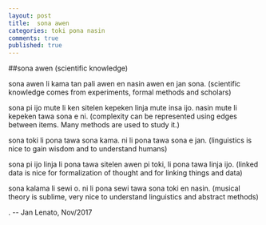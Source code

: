 ```yaml
---
layout: post
title:  sona awen
categories: toki pona nasin
comments: true
published: true
---
```


##sona awen (scientific knowledge)

sona awen li kama tan pali awen en nasin awen en jan sona.
(scientific knowledge comes from experiments, formal methods
and scholars)

sona pi ijo mute
li ken sitelen kepeken linja mute insa ijo.
nasin mute li kepeken tawa sona e ni.
(complexity can be represented using edges between items.
Many methods are used to study it.)

sona toki li pona tawa sona kama.
ni li pona tawa sona e jan.
(linguistics is nice to gain wisdom
and to understand humans)

sona pi ijo linja li pona tawa
sitelen awen pi toki,
li pona tawa linja ijo.
(linked data is nice for formalization
of thought and for linking things and data)

sona kalama li sewi o.
ni li pona sewi tawa sona toki
en nasin.
(musical theory is sublime,
very nice to understand linguistics
and abstract methods)

.  -- Jan Lenato, Nov/2017
